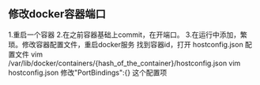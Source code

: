 ## 修改docker容器端口
1.重启一个容器
2.在之前容器基础上commit，在开端口。
3.在运行中添加，繁琐。修改容器配置文件，重启docker服务
找到容器id，打开 hostconfig.json 配置文件
vim /var/lib/docker/containers/{hash_of_the_container}/hostconfig.json
vim hostconfig.json
修改"PortBindings":{} 这个配置项


